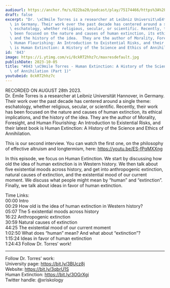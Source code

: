 ```yaml
---
audiourl: https://anchor.fm/s/822ba20/podcast/play/75174466/https%3A%2F%2Fd3ctxlq1ktw2nl.cloudfront.net%2Fstaging%2F2023-7-28%2F9c05f4fd-4ed9-d8dd-da80-a0cb85321044.m4a
draft: false
excerpt: "Dr. \xC9mile Torres is a researcher at Leibniz Universit\xE4t Hannover,\
  \ in Germany. Their work over the past decade has centered around a single theme:\
  \ eschatology, whether religious, secular, or scientific. Recently, their work has\
  \ been focused on the nature and causes of human extinction, its ethical implications,\
  \ and the history of the idea.  They are the author of Morality, Foresight, and\
  \ Human Flourishing: An Introduction to Existential Risks, and their latest book\
  \ is Human Extinction: A History of the Science and Ethics of Annihilation."
id: '843'
image: https://i.ytimg.com/vi/8ckRT2hhz7c/maxresdefault.jpg
publishDate: 2023-10-05
title: "#843 \xC9mile Torres - Human Extinction: A History of the Science and Ethics\
  \ of Annihilation (Part 1)"
youtubeid: 8ckRT2hhz7c
---
```

<div class="timelinks">

RECORDED ON AUGUST 28th 2023.  
Dr. Émile Torres is a researcher at Leibniz Universität Hannover, in Germany. Their work over the past decade has centered around a single theme: eschatology, whether religious, secular, or scientific. Recently, their work has been focused on the nature and causes of human extinction, its ethical implications, and the history of the idea.  They are the author of Morality, Foresight, and Human Flourishing: An Introduction to Existential Risks, and their latest book is Human Extinction: A History of the Science and Ethics of Annihilation.

This is our second interview. You can watch the first one, on the philosophy of effective altruism and longtermism, here: https://youtu.be/ES-fPqMXXng

In this episode, we focus on Human Extinction. We start by discussing how old the idea of human extinction is in Western history. We then talk about five existential moods across history, and get into anthropogenic extinction, natural causes of extinction, and the existential mood of our current moment. We discuss what people might mean by “human” and “extinction”. Finally, we talk about ideas in favor of human extinction.

Time Links:  
<time>00:00</time> Intro  
<time>00:29</time> How old is the idea of human extinction in Western history?  
<time>05:07</time> The 5 existential moods across history  
<time>16:22</time> Anthropogenic extinction  
<time>30:59</time> Natural causes of extinction  
<time>44:25</time> The existential mood of our current moment  
<time>1:02:50</time> What does “human” mean? And what about “extinction”?  
<time>1:15:24</time> Ideas in favor of human extinction  
<time>1:24:43</time> Follow Dr. Torres’ work!

---

Follow Dr. Torres’ work:  
University page: https://bit.ly/3BUcz8j  
Website: https://bit.ly/3qbrU1S  
Human Extinction: https://bit.ly/3OGrXgi  
Twitter handle: @xriskology
</div>

